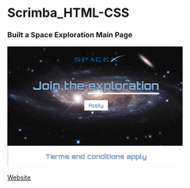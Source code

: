# Scrimba_HTML-CSS


### Built a Space Exploration Main Page

<img src="images/SpaceExploration.png" alt="Space Exploration" width="400px" />


[Website](https://jacksondynamics.github.io/Scrimba_HTML-CSS/)
